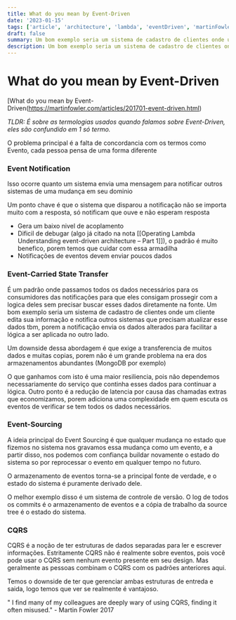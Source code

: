 ```yaml
---
title: What do you mean by Event-Driven
date: '2023-01-15'
tags: ['article', 'architecture', 'lambda', 'eventDriven', 'martinFowler', 'eventArchitectures', 'read', 'withResume']
draft: false
summary: Um bom exemplo seria um sistema de cadastro de clientes onde um cliente edita sua informação e notifica outros sistemas que precisam atualizar esse dados tbm, porem a notificação envia os dados altera...
description: Um bom exemplo seria um sistema de cadastro de clientes onde um cliente edita sua informação e notifica outros sistemas que precisam atualizar esse dados tbm, porem a notificação envia os dados altera...
---
```


# What do you mean by Event-Driven

[What do you mean by Event-Driven(https://martinfowler.com/articles/201701-event-driven.html)

_TLDR: É sobre as termologias usados quando falamos sobre Event-Driven, eles são confundido em 1 só termo._

O problema principal é a falta de concordancia com os termos como Evento, cada pessoa pensa de uma forma diferente

### Event Notification
Isso ocorre quanto um sistema envia uma mensagem para notificar outros sistemas de uma mudança em seu dominio

Um ponto chave é que o sistema que disparou a notificação não se importa muito com a resposta, só notificam que ouve e não esperam resposta

- Gera um baixo nivel de acoplamento
- Dificil de debugar (algo já citado na nota [[Operating Lambda Understanding event-driven architecture – Part 1]]), o padrão é muito benefico, porem temos que cuidar com essa armadilha
- Notificações de eventos devem enviar poucos dados

### Event-Carried State Transfer

É um padrão onde passamos todos os dados necessários para os consumidores das notificações para que eles consigam prossegir com a logica deles sem precisar buscar esses dados diretamente na fonte.
Um bom exemplo seria um sistema de cadastro de clientes onde um cliente edita sua informação e notifica outros sistemas que precisam atualizar esse dados tbm, porem a notificação envia os dados alterados para facilitar a lógica a ser aplicada no outro lado.

Um downside dessa abordagem é que exige a transferencia de muitos dados e muitas copias, porem não é um grande problema na era dos armazenamentos abundantes (MongoDB por exemplo)

O que ganhamos com isto é uma maior resiliencia, pois não dependemos necessariamente do serviço que continha esses dados para continuar a lógica.
Outro ponto é a redução de latencia por causa das chamadas extras que economizamos, porem adiciona uma complexidade em quem escuta os eventos de verificar se tem todos os dados necessários.

### Event-Sourcing
A ideia principal do Event Sourcing é que qualquer mudança no estado que fizemos no sistema nos gravamos essa mudança como um evento, e a partir disso, nos podemos com confiança buildar novamente o estado do sistema so por reprocessar o evento em qualquer tempo no futuro.

O armazenamento de eventos torna-se a principal fonte de verdade, e o estado do sistema é puramente derivado dele.

O melhor exemplo disso é um sistema de controle de versão. O log de todos os commits é o armazenamento de eventos e a cópia de trabalho da source tree é o estado do sistema.

### CQRS

CQRS é a noção de ter estruturas de dados separadas para ler e escrever informações. Estritamente CQRS não é realmente sobre eventos, pois você pode usar o CQRS sem nenhum evento presente em seu design. Mas geralmente as pessoas combinam o CQRS com os padrões anteriores aqui.

Temos o downside de ter que gerenciar ambas estruturas de entreda e saida, logo temos que ver se realmente é vantajoso.

" I find many of my colleagues are deeply wary of using CQRS, finding it often misused." - Martin Fowler 2017